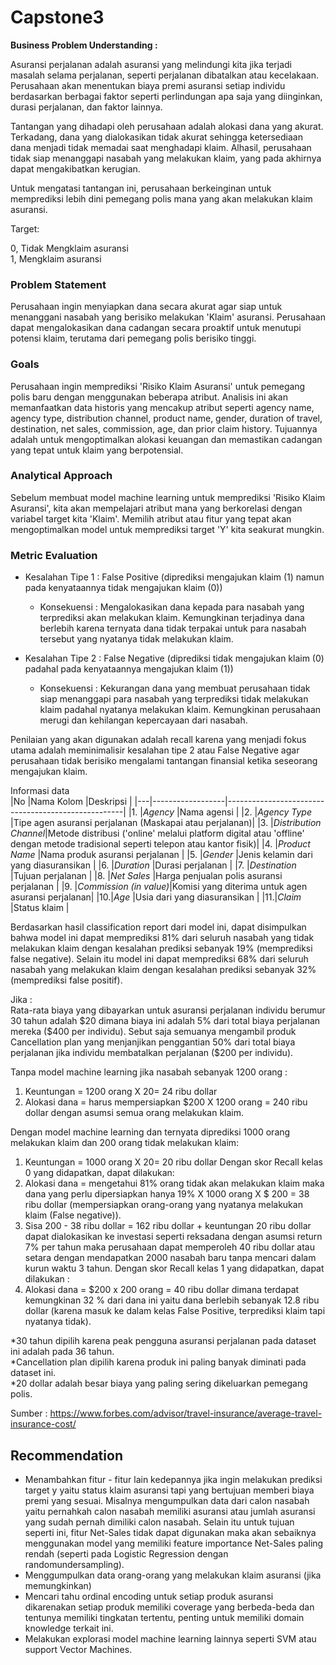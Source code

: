 # Capstone3

**Business Problem Understanding :**


Asuransi perjalanan adalah asuransi yang melindungi kita jika terjadi masalah selama perjalanan, seperti perjalanan dibatalkan atau kecelakaan. Perusahaan akan menentukan biaya premi asuransi setiap individu berdasarkan berbagai faktor seperti perlindungan apa saja yang diinginkan, durasi perjalanan, dan faktor lainnya.

Tantangan yang dihadapi oleh perusahaan adalah alokasi dana yang akurat. Terkadang, dana yang dialokasikan tidak akurat sehingga ketersediaan dana menjadi tidak memadai saat menghadapi klaim. Alhasil, perusahaan tidak siap menanggapi nasabah yang melakukan klaim, yang pada akhirnya dapat mengakibatkan kerugian.

Untuk mengatasi tantangan ini, perusahaan berkeinginan untuk memprediksi lebih dini pemegang polis mana yang akan melakukan klaim asuransi.

Target:

0, Tidak Mengklaim asuransi <br>
1, Mengklaim asuransi

### **Problem Statement** 

Perusahaan ingin menyiapkan dana secara akurat agar siap untuk menanggani nasabah yang berisiko melakukan 'Klaim' asuransi. Perusahaan dapat mengalokasikan dana cadangan secara proaktif untuk menutupi potensi klaim, terutama dari pemegang polis berisiko tinggi. 

### **Goals**
Perusahaan ingin memprediksi 'Risiko Klaim Asuransi' untuk pemegang polis baru dengan menggunakan beberapa atribut. Analisis ini akan memanfaatkan data historis yang mencakup atribut seperti agency name, agency type, distribution channel, product name, gender, duration of travel, destination, net sales, commission, age, dan prior claim history. Tujuannya adalah untuk mengoptimalkan alokasi keuangan dan memastikan cadangan yang tepat untuk klaim yang berpotensial.

### **Analytical Approach**
Sebelum membuat model machine learning untuk memprediksi 'Risiko Klaim Asuransi', kita akan mempelajari atribut mana yang berkorelasi dengan variabel target kita 'Klaim'. Memilih atribut atau fitur yang tepat akan mengoptimalkan model untuk memprediksi target 'Y' kita seakurat mungkin.

### **Metric Evaluation**
- Kesalahan Tipe 1 : False Positive (diprediksi mengajukan klaim (1) namun pada kenyataannya tidak mengajukan klaim (0))
    - Konsekuensi : Mengalokasikan dana kepada para nasabah yang terprediksi akan melakukan klaim. Kemungkinan terjadinya dana berlebih karena ternyata dana tidak terpakai untuk para nasabah tersebut yang nyatanya tidak melakukan klaim.
    
- Kesalahan Tipe 2 : False Negative (diprediksi tidak mengajukan klaim (0) padahal pada kenyataannya mengajukan klaim (1))
    - Konsekuensi : Kekurangan dana yang membuat perusahaan tidak siap menanggapi para nasabah yang terprediksi tidak melakukan klaim padahal nyatanya melakukan klaim. Kemungkinan perusahaan merugi dan kehilangan kepercayaan dari nasabah. 
    
Penilaian yang akan digunakan adalah recall karena yang menjadi fokus utama adalah meminimalisir kesalahan tipe 2 atau False Negative agar perusahaan tidak berisiko mengalami tantangan finansial ketika seseorang mengajukan klaim.

Informasi data <br>
|No |Nama Kolom        |Deskripsi                                           |
|---|------------------|----------------------------------------------------|
|1. |*Agency*            |Nama agensi                                          |
|2. |*Agency Type*         |Tipe agen asuransi perjalanan (Maskapai atau perjalanan)|
|3. |*Distribution Channel*|Metode distribusi ('online' melalui platform digital atau 'offline' dengan metode tradisional seperti telepon atau kantor fisik)|
|4. |*Product Name*     |Nama produk asuransi perjalanan                     |
|5. |*Gender*    |Jenis kelamin dari yang diasuransikan               |
|6. |*Duration*            |Durasi perjalanan                                   |
|7. |*Destination*         |Tujuan perjalanan                                   |
|8. |*Net Sales*  |Harga penjualan polis asuransi perjalanan          |
|9. |*Commission (in value)*|Komisi yang diterima untuk agen asuransi perjalanan|
|10.|*Age*           |Usia dari yang diasuransikan                        |
|11.|*Claim*             |Status klaim                                        |

Berdasarkan hasil classification report dari model ini, dapat disimpulkan bahwa model ini dapat memprediksi 81% dari seluruh nasabah yang tidak melakukan klaim dengan kesalahan prediksi sebanyak 19% (memprediksi false negative). Selain itu model ini dapat memprediksi 68% dari seluruh nasabah yang melakukan klaim dengan kesalahan prediksi sebanyak 32% (memprediksi false positif).  


Jika : <br>
Rata-rata biaya yang dibayarkan untuk asuransi perjalanan individu berumur 30 tahun adalah \$20 dimana biaya ini adalah 5% dari total biaya perjalanan mereka (\$400 per individu). Sebut saja semuanya mengambil produk Cancellation plan yang menjanjikan penggantian 50% dari total biaya perjalanan jika individu membatalkan perjalanan (\$200 per individu).  


Tanpa model machine learning jika nasabah sebanyak 1200 orang :<br>
1. Keuntungan = 1200 orang X 20= 24 ribu dollar
2. Alokasi dana = harus mempersiapkan $200 X 1200 orang = 240 ribu dollar dengan asumsi semua orang melakukan klaim. 

Dengan model machine learning dan ternyata diprediksi 1000 orang melakukan klaim dan 200 orang tidak melakukan klaim: 
1. Keuntungan = 1000 orang X 20= 20 ribu dollar
Dengan skor Recall kelas 0 yang didapatkan, dapat dilakukan:<br>
2. Alokasi dana = mengetahui 81% orang tidak akan melakukan klaim maka dana yang perlu dipersiapkan hanya 19% X 1000 orang X \$ 200 = 38 ribu dollar (mempersiapkan orang-orang yang nyatanya melakukan klaim (False negative)).
3. Sisa 200 - 38 ribu dollar = 162 ribu dollar + keuntungan 20 ribu dollar dapat dialokasikan ke investasi seperti reksadana dengan asumsi return 7% per tahun maka perusahaan dapat memperoleh 40 ribu dollar atau setara dengan mendapatkan 2000 nasabah baru tanpa mencari dalam kurun waktu 3 tahun.
Dengan skor Recall kelas 1 yang didapatkan, dapat dilakukan : <br>
4. Alokasi dana  = \$200 x 200 orang = 40 ribu dollar dimana terdapat kemungkinan 32 % dari dana ini yaitu dana berlebih sebanyak 12.8 ribu dollar (karena masuk ke dalam kelas False Positive, terprediksi klaim tapi nyatanya tidak). 


*30 tahun dipilih karena peak pengguna asuransi perjalanan pada dataset ini adalah pada 36 tahun.<br>
*Cancellation plan dipilih karena produk ini paling banyak diminati pada dataset ini.<br>
*20 dollar adalah besar biaya yang paling sering dikeluarkan pemegang polis. 

Sumber : https://www.forbes.com/advisor/travel-insurance/average-travel-insurance-cost/


## Recommendation
- Menambahkan fitur - fitur lain kedepannya jika ingin melakukan prediksi target y yaitu status klaim asuransi tapi yang bertujuan memberi biaya premi yang sesuai. Misalnya mengumpulkan data dari calon nasabah yaitu pernahkah calon nasabah memiliki asuransi atau jumlah asuransi yang sudah pernah dimiliki calon nasabah. Selain itu untuk tujuan seperti ini, fitur Net-Sales tidak dapat digunakan maka akan sebaiknya menggunakan model yang memiliki feature importance Net-Sales paling rendah (seperti pada Logistic Regression dengan randomundersampling).
- Menggumpulkan data orang-orang yang melakukan klaim asuransi (jika memungkinkan)
- Mencari tahu ordinal encoding untuk setiap produk asuransi dikarenakan setiap produk memiliki coverage yang berbeda-beda dan tentunya memiliki tingkatan tertentu, penting untuk memiliki domain knowledge terkait ini. 
- Melakukan explorasi model machine learning lainnya seperti SVM atau support Vector Machines.  
